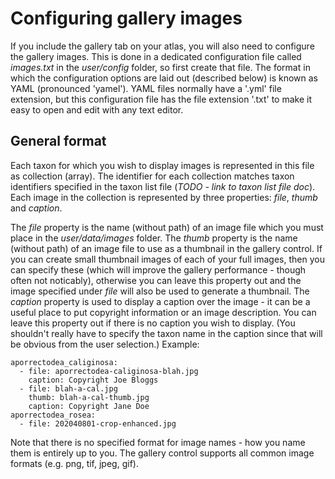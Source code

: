 # Configuring gallery images
If you include the gallery tab on your atlas, you will also need to configure the gallery images. This is done in a dedicated configuration file called *images.txt* in the *user/config* folder, so first create that file. The format in which the configuration options are laid out (described below) is known as YAML (pronounced 'yamel'). YAML files normally have a '.yml' file extension, but this configuration file has the file extension '.txt' to make it easy to open and edit with any text editor.

## General format
Each taxon for which you wish to display images is represented in this file as collection (array). The identifier for each collection matches taxon identifiers specified in the taxon list file (*TODO - link to taxon list file doc*). Each image in the collection is represented by three properties: *file*, *thumb* and *caption*. 

The *file* property is the name (without path) of an image file which you must place in the *user/data/images* folder. The *thumb* property is the name (without path) of an image file to use as a thumbnail in the gallery control. If you can create small thumbnail images of each of your full images, then you can specify these (which will improve the gallery performance - though often not noticably), otherwise you can leave this property out and the image specified under *file* will also be used to generate a thumbnail. The *caption* property is used to display a caption over the image - it can be a useful place to put copyright information or an image description. You can leave this property out if there is no caption you wish to display. (You shouldn't really have to specify the taxon name in the caption since that will be obvious from the user selection.) Example:
```
aporrectodea_caliginosa:
  - file: aporrectodea-caliginosa-blah.jpg
    caption: Copyright Joe Bloggs
  - file: blah-a-cal.jpg
    thumb: blah-a-cal-thumb.jpg
    caption: Copyright Jane Doe
aporrectodea_rosea:
  - file: 202040801-crop-enhanced.jpg
```
Note that there is no specified format for image names - how you name them is entirely up to you. The gallery control supports all common image formats (e.g. png, tif, jpeg, gif).

